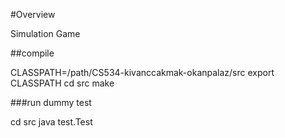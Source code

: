 #Overview

Simulation Game

##compile

CLASSPATH=/path/CS534-kivanccakmak-okanpalaz/src
export CLASSPATH
cd src
make

###run dummy test

cd src
java test.Test




